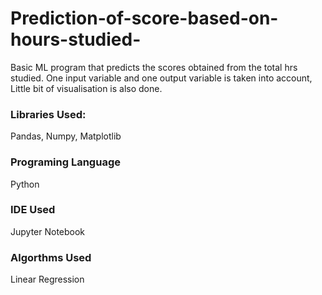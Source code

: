 # Prediction-of-score-based-on-hours-studied-

Basic ML program that predicts the scores obtained from the total hrs studied. One input variable and one output variable is taken into account,
Little bit of visualisation is also done. 

### Libraries Used:
Pandas, Numpy, Matplotlib

### Programing Language
Python

### IDE Used
Jupyter Notebook

### Algorthms Used
Linear Regression
